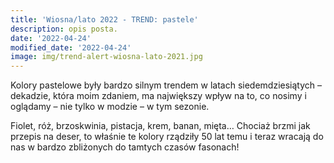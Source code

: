 ```yaml
---
title: 'Wiosna/lato 2022 - TREND: pastele'
description: opis posta.
date: '2022-04-24'
modified_date: '2022-04-24'
image: img/trend-alert-wiosna-lato-2021.jpg
---
```


Kolory pastelowe były bardzo silnym trendem w latach siedemdziesiątych – dekadzie, która moim zdaniem, ma największy wpływ na to, co nosimy i oglądamy – nie tylko w modzie – w tym sezonie. 

Fiolet, róż, brzoskwinia, pistacja, krem, banan, mięta… Chociaż brzmi jak przepis na deser, to właśnie te kolory rządziły 50 lat temu i teraz wracają do nas w bardzo zbliżonych do tamtych czasów fasonach!